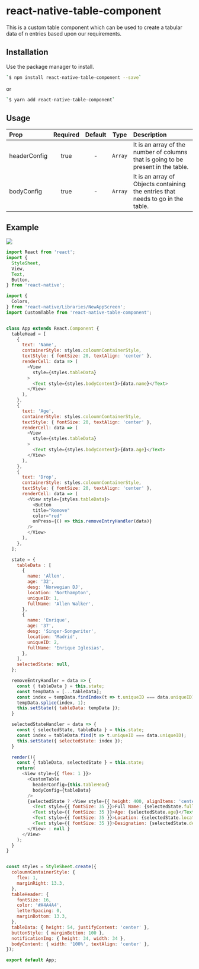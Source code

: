 # react-native-table-component

This is a custom table component which can be used to create a tabular data of n entries based upon our requirements.

## Installation

Use the package manager to install.

```bash
`$ npm install react-native-table-component --save`
```
 or

```bash
`$ yarn add react-native-table-component`
```
## Usage

| Prop           | Required|     Default     |   Type   | Description                                                                                                 |
| :---------------- | :-------------: | :-------------: | :------: | :---------------------------------------------------------------------------------------------------------- |
| headerConfig     |     true      |     -      |  `Array`  | It is an array of the number of columns that is going to be present in the table.|
| bodyConfig     |     true      |     -      |  `Array`  | It is an array of Objects containing the entries that needs to go in the table.|

## Example
![](https://s5.gifyu.com/images/ezgif.com-video-to-gif-11255917ab9fa8769.gif)

```javascript
import React from 'react';
import {
  StyleSheet,
  View,
  Text,
  Button,
} from 'react-native';

import {
  Colors,
} from 'react-native/Libraries/NewAppScreen';
import CustomTable from 'react-native-table-component';


class App extends React.Component {
  tableHead = [ 
    {
      text: 'Name',
      containerStyle: styles.coloumnContainerStyle,
      textStyle: { fontSize: 20, textAlign: 'center' },
      renderCell: data => (
        <View
          style={styles.tableData}
        >
          <Text style={styles.bodyContent}>{data.name}</Text>
        </View>
      ),
    },
    {
      text: 'Age',
      containerStyle: styles.coloumnContainerStyle,
      textStyle: { fontSize: 20, textAlign: 'center' },
      renderCell: data => (
        <View
          style={styles.tableData}
        >
          <Text style={styles.bodyContent}>{data.age}</Text>
        </View>
      ),
    },
    {
      text: 'Drop',
      containerStyle: styles.coloumnContainerStyle,
      textStyle: { fontSize: 20, textAlign: 'center' },
      renderCell: data => (
        <View style={styles.tableData}>
          <Button
          title="Remove"
          color="red"
          onPress={() => this.removeEntryHandler(data)}
        />
        </View>
      ),
    },
  ];

  state = {
    tableData : [
      {
        name: 'Allen',
        age: '32',
        desg: 'Norwegian DJ',
        location: 'Northampton',
        uniqueID: 1,
        fullName: 'Allen Walker',
      },
      {
        name: 'Enrique',
        age: '37',
        desg: 'Singer-Songwriter',
        location: 'Madrid',
        uniqueID: 2,
        fullName: 'Enrique Iglesias',
      },
    ],
    selectedState: null,
  };

  removeEntryHandler = data => {
    const { tableData } = this.state;
    const tempData = [...tableData];
    const index = tempData.findIndex(t => t.uniqueID === data.uniqueID);
    tempData.splice(index, 1);
    this.setState({ tableData: tempData });
  }

  selectedStateHandler = data => {
    const { selectedState, tableData } = this.state;
    const index = tableData.find(t => t.uniqueID === data.uniqueID);
    this.setState({ selectedState: index });
  }

  render(){
    const { tableData, selectedState } = this.state;
    return(
      <View style={{ flex: 1 }}>
        <CustomTable 
          headerConfig={this.tableHead}
          bodyConfig={tableData}
        />
        {selectedState ? <View style={{ height: 400, alignItems: 'center', justifyContent: 'center' }}>
          <Text style={{ fontSize: 35 }}>Full Name: {selectedState.fullName}</Text>
          <Text style={{ fontSize: 35 }}>Age: {selectedState.age}</Text>
          <Text style={{ fontSize: 35 }}>Location: {selectedState.location}</Text>
          <Text style={{ fontSize: 35 }}>Designation: {selectedState.desg}</Text>
        </View> : null }
      </View>
    );
  }
}


const styles = StyleSheet.create({
  coloumnContainerStyle: {
    flex: 1,
    marginRight: 13.3,
  },
  tableHeader: {
    fontSize: 16,
    color: '#A4A4A4',
    letterSpacing: 0,
    marginBottom: 13.3,
  },
  tableData: { height: 54, justifyContent: 'center' },
  buttonStyle: { marginBottom: 100 },
  notificationImg: { height: 34, width: 34 },
  bodyContent: { width: '100%', textAlign: 'center' },
});

export default App;
```